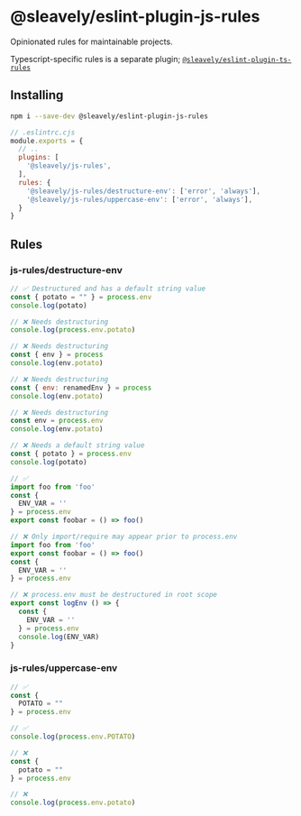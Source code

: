 # @sleavely/eslint-plugin-js-rules

Opinionated rules for maintainable projects.

Typescript-specific rules is a separate plugin; [`@sleavely/eslint-plugin-ts-rules`](https://github.com/Sleavely/eslint-plugin-ts-rules)

## Installing

```sh
npm i --save-dev @sleavely/eslint-plugin-js-rules
```

```js
// .eslintrc.cjs
module.exports = {
  // ..
  plugins: [
    '@sleavely/js-rules',
  ],
  rules: {
    '@sleavely/js-rules/destructure-env': ['error', 'always'],
    '@sleavely/js-rules/uppercase-env': ['error', 'always'],
  }
}
```

## Rules

### js-rules/destructure-env

```js
// ✅ Destructured and has a default string value
const { potato = "" } = process.env
console.log(potato)

// ❌ Needs destructuring
console.log(process.env.potato)

// ❌ Needs destructuring
const { env } = process
console.log(env.potato)

// ❌ Needs destructuring
const { env: renamedEnv } = process
console.log(env.potato)

// ❌ Needs destructuring
const env = process.env
console.log(env.potato)

// ❌ Needs a default string value
const { potato } = process.env
console.log(potato)
```

```js
// ✅
import foo from 'foo'
const {
  ENV_VAR = ''
} = process.env
export const foobar = () => foo()

// ❌ Only import/require may appear prior to process.env
import foo from 'foo'
export const foobar = () => foo()
const {
  ENV_VAR = ''
} = process.env

// ❌ process.env must be destructured in root scope
export const logEnv () => {
  const {
    ENV_VAR = ''
  } = process.env
  console.log(ENV_VAR)
}
```

### js-rules/uppercase-env

```js
// ✅
const {
  POTATO = ""
} = process.env

// ✅
console.log(process.env.POTATO)

// ❌
const {
  potato = ""
} = process.env

// ❌
console.log(process.env.potato)
```
